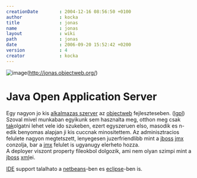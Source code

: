 ```yaml
---
creationDate        : 2004-12-16 08:56:50 +0100 
author              : kocka 
title               : jonas 
name                : jonas 
layout              : wiki 
path                : jonas 
date                : 2006-09-20 15:52:42 +0200 
version             : 4 
creator             : kocka 
---
```

![image](http://www.jhacks.hu/space/banners/sidebar/logo_jonas.jpg)(http://jonas.objectweb.org/)

# Java Open Application Server

Egy nagyon jo kis [alkalmazas szerver](Alkalmazas%20Szerver.html) az [objectweb](objectweb.html) fejleszteseben. ([lgpl](LGPL.html))<br/>
Szoval mivel munkaban egyikunk sem hasznalta meg, otthon meg csak [tak](tak.html)olgatni lehet vele ido szukeben, ezert egyszeruen elso, masodik es n-edik benyomas alapjan ji kis cuccnak minositettem. Az adminisztracios felulete nagyon megtetszett, lenyegesen juzerfriendlibb mint a [jboss](jboss.html) [jmx](JMX.html) conzolja, bar a [jmx](JMX.html) felulet is ugyanugy elerheto hozza.<br/>
A deployer viszont property fileokbol dolgozik, ami nem olyan szimpi mint a [jboss](jboss.html) [xml](XML.html)ei.

[IDE](IDE.html) support talalhato a [netbeans](Netbeans.html)-ben es [eclipse](Eclipse.html)-ben is.
